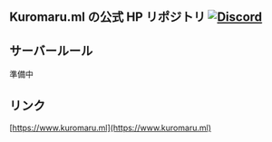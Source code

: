 ## Kuromaru.ml の公式 HP リポジトリ  [![Discord](https://img.shields.io/discord/756496112126263318?color=009c9e&label=Discord&logo=discord&logoColor=ffffff&style=flat-square)](https://discord.gg/3cPMXcdGKd)

## サーバールール

準備中

## リンク

  [https://www.kuromaru.ml](https://www.kuromaru.ml)
